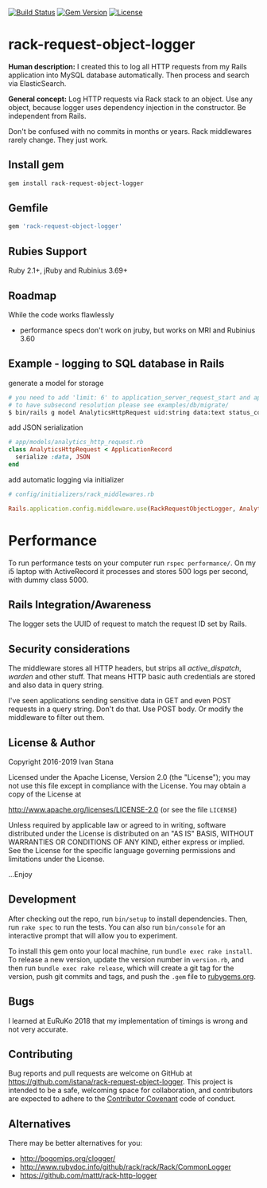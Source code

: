 [![Build Status](http://img.shields.io/travis/starmammoth/rack-request-object-logger.svg?style=flat-square)](https://travis-ci.org/starmammoth/rack-request-object-logger)
[![Gem Version](http://img.shields.io/gem/v/rack-request-object-logger.svg?style=flat-square)](https://rubygems.org/gems/rack-request-object-logger)
[![License](http://img.shields.io/:license-apache-blue.svg?style=flat-square)](http://www.apache.org/licenses/LICENSE-2.0.html)

# rack-request-object-logger

**Human description:** I created this to log all HTTP requests from my Rails application into MySQL database automatically. Then process and search via ElasticSearch.

**General concept:** Log HTTP requests via Rack stack to an object. Use any object, because logger uses dependency injection in the constructor. Be independent from Rails.

Don't be confused with no commits in months or years. Rack middlewares rarely change. They just work.

## Install gem

```bash
gem install rack-request-object-logger
```

## Gemfile

```ruby
gem 'rack-request-object-logger'
```

## Rubies Support

Ruby 2.1+, jRuby and Rubinius 3.69+

## Roadmap

While the code works flawlessly

- performance specs don't work on jruby, but works on MRI and Rubinius 3.60

## Example - logging to SQL database in Rails

generate a model for storage

```bash
# you need to add 'limit: 6' to application_server_request_start and application_server_request_end
# to have subsecond resolution please see examples/db/migrate/
$ bin/rails g model AnalyticsHttpRequest uid:string data:text status_code:integer application_server_request_start:datetime application_server_request_end:datetime

```

add JSON serialization

```ruby
# app/models/analytics_http_request.rb
class AnalyticsHttpRequest < ApplicationRecord
  serialize :data, JSON
end

```

add automatic logging via initializer

```ruby
# config/initializers/rack_middlewares.rb

Rails.application.config.middleware.use(RackRequestObjectLogger, AnalyticsHttpRequest)
```

# Performance

To run performance tests on your computer run `rspec performance/`. On my i5 laptop with ActiveRecord it processes and stores 500 logs per second, with dummy class 5000.

## Rails Integration/Awareness

The logger sets the UUID of request to match the request ID set by Rails.

## Security considerations

The middleware stores all HTTP headers, but strips all *active_dispatch*, *warden* and other stuff. That means HTTP basic auth credentials are stored and also data in query string.

I've seen applications sending sensitive data in GET and even POST requests in a query string. Don't do that. Use POST body. Or modify the middleware to filter out them.

## License & Author

Copyright 2016-2019 Ivan Stana

Licensed under the Apache License, Version 2.0 (the "License");
you may not use this file except in compliance with the License.
You may obtain a copy of the License at

http://www.apache.org/licenses/LICENSE-2.0 (or see the file `LICENSE`)

Unless required by applicable law or agreed to in writing, software
distributed under the License is distributed on an "AS IS" BASIS,
WITHOUT WARRANTIES OR CONDITIONS OF ANY KIND, either express or implied.
See the License for the specific language governing permissions and
limitations under the License.

...Enjoy

## Development

After checking out the repo, run `bin/setup` to install dependencies. Then, run `rake spec` to run the tests. You can also run `bin/console` for an interactive prompt that will allow you to experiment.

To install this gem onto your local machine, run `bundle exec rake install`. To release a new version, update the version number in `version.rb`, and then run `bundle exec rake release`, which will create a git tag for the version, push git commits and tags, and push the `.gem` file to [rubygems.org](https://rubygems.org).

## Bugs

I learned at EuRuKo 2018 that my implementation of timings is wrong and not very accurate.

## Contributing

Bug reports and pull requests are welcome on GitHub at https://github.com/istana/rack-request-object-logger. This project is intended to be a safe, welcoming space for collaboration, and contributors are expected to adhere to the [Contributor Covenant](http://contributor-covenant.org) code of conduct.

## Alternatives

There may be better alternatives for you:

- http://bogomips.org/clogger/
- http://www.rubydoc.info/github/rack/rack/Rack/CommonLogger
- https://github.com/mattt/rack-http-logger
